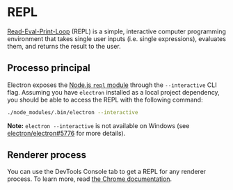 # REPL

[Read-Eval-Print-Loop](https://en.wikipedia.org/wiki/Read%E2%80%93eval%E2%80%93print_loop) (REPL) is a simple, interactive computer programming environment that takes single user inputs (i.e. single expressions), evaluates them, and returns the result to the user.

## Processo principal

Electron exposes the [Node.js `repl` module](https://nodejs.org/dist/latest/docs/api/repl.html) through the `--interactive` CLI flag. Assuming you have `electron` installed as a local project dependency, you should be able to access the REPL with the following command:

  ```sh
  ./node_modules/.bin/electron --interactive
  ```

**Note:** `electron --interactive` is not available on Windows (see [electron/electron#5776](https://github.com/electron/electron/pull/5776) for more details).

## Renderer process

You can use the DevTools Console tab to get a REPL for any renderer process. To learn more, read [the Chrome documentation](https://developer.chrome.com/docs/devtools/console/).

